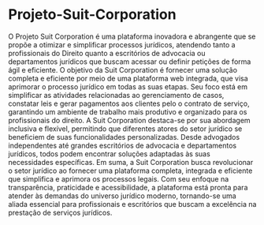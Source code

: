 # Projeto-Suit-Corporation

O Projeto Suit Corporation é uma plataforma inovadora e abrangente que se propõe a otimizar e simplificar processos jurídicos, atendendo tanto a profissionais do Direito quanto a escritórios de advocacia ou departamentos jurídicos que buscam acessar ou definir petições de forma ágil e eficiente. 
O objetivo da Suit Corporation é fornecer uma solução completa e eficiente por meio de uma plataforma web integrada, que visa aprimorar o processo jurídico em todas as suas etapas. Seu foco está em simplificar as atividades relacionadas ao gerenciamento de casos, constatar leis e gerar pagamentos aos clientes pelo o contrato de serviço, garantindo um ambiente de trabalho mais produtivo e organizado para os profissionais do direito.
A Suit Corporation destaca-se por sua abordagem inclusiva e flexível, permitindo que diferentes atores do setor jurídico se beneficiem de suas funcionalidades personalizadas. Desde advogados independentes até grandes escritórios de advocacia e departamentos jurídicos, todos podem encontrar soluções adaptadas às suas necessidades específicas.
Em suma, a Suit Corporation busca revolucionar o setor jurídico ao fornecer uma plataforma completa, integrada e eficiente que simplifica e aprimora os processos legais. Com seu enfoque na transparência, praticidade e acessibilidade, a plataforma está pronta para atender às demandas do universo jurídico moderno, tornando-se uma aliada essencial para profissionais e escritórios que buscam a excelência na prestação de serviços jurídicos.
